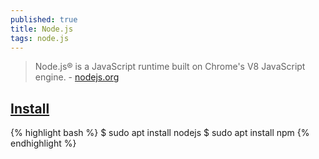 ```yaml
---
published: true
title: Node.js
tags: node.js
---
```

> Node.js® is a JavaScript runtime built on Chrome's V8 JavaScript engine. - [nodejs.org](https://nodejs.org/en/)

## [Install](https://www.digitalocean.com/community/tutorials/how-to-install-node-js-on-ubuntu-20-04)

{% highlight bash %}
$ sudo apt install nodejs
$ sudo apt install npm
{% endhighlight %}

